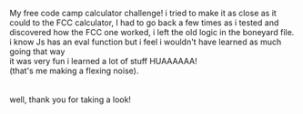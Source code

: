My free code camp calculator challenge! i tried to make it as close as it could to the FCC calculator, I had to go back a few times as i tested and discovered how the FCC one worked, i left the old logic in the boneyard file. </br>
i know Js has an eval function but i feel i wouldn't have learned as much going that way </br>
it was very fun i learned a lot of stuff HUAAAAAA! </br> (that's me making a flexing noise). </br>
</br> </br>
well, thank you for taking a look!

